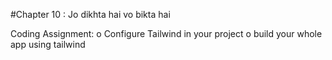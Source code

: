 #Chapter 10 : Jo dikhta hai vo bikta hai

Coding Assignment:
o Configure Tailwind in your project
o build your whole app using tailwind
